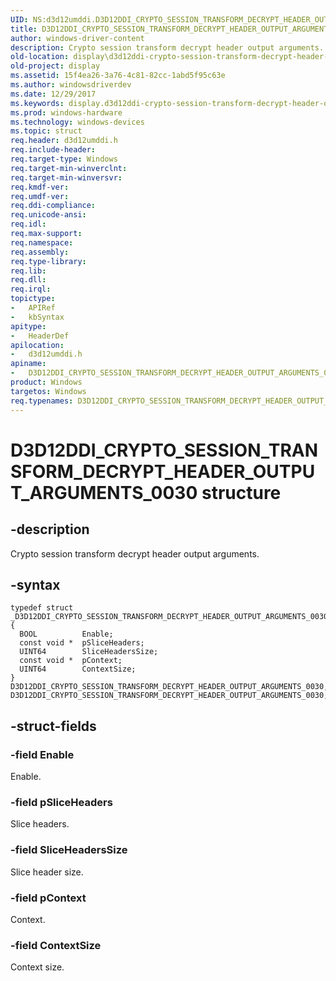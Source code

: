 ```yaml
---
UID: NS:d3d12umddi.D3D12DDI_CRYPTO_SESSION_TRANSFORM_DECRYPT_HEADER_OUTPUT_ARGUMENTS_0030
title: D3D12DDI_CRYPTO_SESSION_TRANSFORM_DECRYPT_HEADER_OUTPUT_ARGUMENTS_0030
author: windows-driver-content
description: Crypto session transform decrypt header output arguments.
old-location: display\d3d12ddi-crypto-session-transform-decrypt-header-output-arguments-0030.htm
old-project: display
ms.assetid: 15f4ea26-3a76-4c81-82cc-1abd5f95c63e
ms.author: windowsdriverdev
ms.date: 12/29/2017
ms.keywords: display.d3d12ddi-crypto-session-transform-decrypt-header-output-arguments-0030, d3d12umddi/D3D12DDI_CRYPTO_SESSION_TRANSFORM_DECRYPT_HEADER_OUTPUT_ARGUMENTS_0030, D3D12DDI_CRYPTO_SESSION_TRANSFORM_DECRYPT_HEADER_OUTPUT_ARGUMENTS_0030 structure [Display Devices], D3D12DDI_CRYPTO_SESSION_TRANSFORM_DECRYPT_HEADER_OUTPUT_ARGUMENTS_0030
ms.prod: windows-hardware
ms.technology: windows-devices
ms.topic: struct
req.header: d3d12umddi.h
req.include-header: 
req.target-type: Windows
req.target-min-winverclnt: 
req.target-min-winversvr: 
req.kmdf-ver: 
req.umdf-ver: 
req.ddi-compliance: 
req.unicode-ansi: 
req.idl: 
req.max-support: 
req.namespace: 
req.assembly: 
req.type-library: 
req.lib: 
req.dll: 
req.irql: 
topictype:
-	APIRef
-	kbSyntax
apitype:
-	HeaderDef
apilocation:
-	d3d12umddi.h
apiname:
-	D3D12DDI_CRYPTO_SESSION_TRANSFORM_DECRYPT_HEADER_OUTPUT_ARGUMENTS_0030
product: Windows
targetos: Windows
req.typenames: D3D12DDI_CRYPTO_SESSION_TRANSFORM_DECRYPT_HEADER_OUTPUT_ARGUMENTS_0030
---
```


# D3D12DDI_CRYPTO_SESSION_TRANSFORM_DECRYPT_HEADER_OUTPUT_ARGUMENTS_0030 structure


## -description


Crypto session transform decrypt header output arguments.


## -syntax


````
typedef struct _D3D12DDI_CRYPTO_SESSION_TRANSFORM_DECRYPT_HEADER_OUTPUT_ARGUMENTS_0030 {
  BOOL          Enable;
  const void *  pSliceHeaders;
  UINT64        SliceHeadersSize;
  const void *  pContext;
  UINT64        ContextSize;
} D3D12DDI_CRYPTO_SESSION_TRANSFORM_DECRYPT_HEADER_OUTPUT_ARGUMENTS_0030, D3D12DDI_CRYPTO_SESSION_TRANSFORM_DECRYPT_HEADER_OUTPUT_ARGUMENTS_0030;
````


## -struct-fields




### -field Enable

Enable.


### -field pSliceHeaders

Slice headers.


### -field SliceHeadersSize

Slice header size.


### -field pContext

Context.


### -field ContextSize

Context size.

